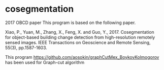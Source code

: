 # cosegmentation
 2017 OBCD paper
This program is based on the following paper.

Xiao, P., Yuan, M., Zhang, X., Feng, X. and Guo, Y., 
2017. Cosegmentation for object-based building change detection 
from high-resolution remotely sensed images. 
IEEE Transactions on Geoscience and Remote Sensing, 55(3), pp.1587-1603.

This program https://github.com/aosokin/graphCutMex_BoykovKolmogorov
has been used for Graph-cut algorithm
